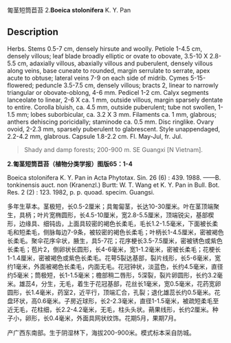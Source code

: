 匍茎短筒苣苔
2.**Boeica stolonifera** K. Y. Pan

## Description
Herbs. Stems 0.5-7 cm, densely hirsute and woolly. Petiole 1-4.5 cm, densely villous; leaf blade broadly elliptic or ovate to obovate, 3.5-10 X 2.8-5.5 cm, adaxially villous, abaxially villous and puberulent, densely villous along veins, base cuneate to rounded, margin serrulate to serrate, apex acute to obtuse; lateral veins 7-9 on each side of midrib. Cymes 5-15-flowered; peduncle 3.5-7.5 cm, densely villous; bracts 2, linear to narrowly triangular or obovate-oblong, 4-6 mm. Pedicel 1-2 cm. Calyx segments lanceolate to linear, 2-6 X ca. 1 mm, outside villous, margin sparsely dentate to entire. Corolla bluish, ca. 4.5 mm, outside puberulent; tube not swollen, 1-1.5 mm; lobes suborbicular, ca. 3.2 X 3 mm. Filaments ca. 1 mm, glabrous; anthers dehiscing poricidally; staminode ca. 0.5 mm. Disc ringlike. Ovary ovoid, 2-2.3 mm, sparsely puberulent to glabrescent. Style unappendaged, 2.2-4.2 mm, glabrous. Capsule 1.8-2.2 cm. Fl. May-Jul, fr. Jul.


> Shady and damp forests; 200-900 m. SE Guangxi [N Vietnam].

**2.匍茎短筒苣苔（植物分类学报）图版65：1-4**

Boeica stolonifera K. Y. Pan in Acta Phytotax. Sin. 26 (6) : 439. 1988. ——B. tonkinensis auct. non (Kranenzl.) Burtt: W. T. Wang et K. Y. Pan in Bull. Bot. Res. 2 (2) : 123. 1982, p. p. quoad. specim. Guangsi.

多年生草本。茎极短，长0.5-2厘米；具匍匐茎，长达10-30厘米。叶在茎顶端聚生，具柄；叶片宽椭圆形，长4.5-10厘米，宽2.8-5.5厘米，顶端锐尖，基部楔形，边缘具、细钝齿，上面具较密的褐色长柔毛，毛长1.2-1.5毫米，下面被长柔毛和短柔毛，侧脉每边7-9条，被较密的褐色长柔毛；叶柄长1-4.5厘米，密被褐色长柔毛。聚伞花序伞状，腋生，具5-7花；花序梗长3.5-7.5厘米，密被锈色或紫色长柔毛；苞片2，倒卵状长圆形，长4-6毫米，宽1-1.2毫米，密被长柔毛；花梗长1-1.4厘米，密被褐色或紫色长柔毛。花萼5裂达基部，裂片线形，长5-6毫米，宽约1毫米，外面被褐色长柔毛，内面无毛。花冠钟状，淡蓝色，长约4.5毫米，直径约5毫米；筒极短，长1-1.5毫米；檐部稍二唇形，5深裂，裂片卵圆形，长约3.2毫米。雄蕊4，分生，无毛，着生于花冠基部，花丝长1毫米，宽0.5毫米，花药宽卵圆形，长1.4毫米，药室2，近平行，顶端汇合，孔裂；退化雄蕊长约0.5毫米。花盘环状，高0.6毫米。子房近球形，长2-2.3毫米，直径1-1.5毫米，被疏短柔毛至近无毛，花柱细，长2.2-4.2毫米，无毛，柱头头状。蒴果线形，长约2厘米。种子小，卵形，长0.4毫米，外面具网状纹饰。花期5月，果期7月。

产广西东南部。生于阴湿林下，海拔200-900米。模式标本采自防城。

